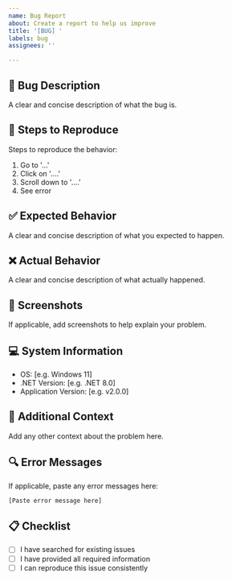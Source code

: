 ```yaml
---
name: Bug Report
about: Create a report to help us improve
title: '[BUG] '
labels: bug
assignees: ''

---
```


## 🐛 Bug Description
A clear and concise description of what the bug is.

## 🔄 Steps to Reproduce
Steps to reproduce the behavior:
1. Go to '...'
2. Click on '....'
3. Scroll down to '....'
4. See error

## ✅ Expected Behavior
A clear and concise description of what you expected to happen.

## ❌ Actual Behavior
A clear and concise description of what actually happened.

## 📸 Screenshots
If applicable, add screenshots to help explain your problem.

## 💻 System Information
- OS: [e.g. Windows 11]
- .NET Version: [e.g. .NET 8.0]
- Application Version: [e.g. v2.0.0]

## 📝 Additional Context
Add any other context about the problem here.

## 🔍 Error Messages
If applicable, paste any error messages here:
```
[Paste error message here]
```

## 📋 Checklist
- [ ] I have searched for existing issues
- [ ] I have provided all required information
- [ ] I can reproduce this issue consistently
